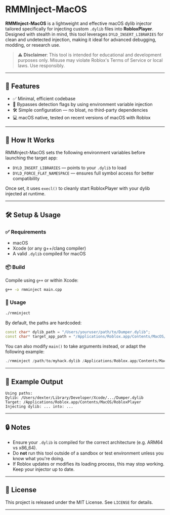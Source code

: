 # RMMInject-MacOS

**RMMInject-MacOS** is a lightweight and effective macOS dylib injector tailored specifically for injecting custom `.dylib` files into **RobloxPlayer**. Designed with stealth in mind, this tool leverages `DYLD_INSERT_LIBRARIES` for clean and undetected injection, making it ideal for advanced debugging, modding, or research use.

> ⚠️ **Disclaimer**: This tool is intended for educational and development purposes only. Misuse may violate Roblox's Terms of Service or local laws. Use responsibly.

---

## 🚀 Features

* ✅ Minimal, efficient codebase
* 🔐 Bypasses detection flags by using environment variable injection
* 🛠️ Simple configuration — no bloat, no third-party dependencies
* 💻 macOS native, tested on recent versions of macOS with Roblox

---

## 🧠 How It Works

RMMInject-MacOS sets the following environment variables before launching the target app:

* `DYLD_INSERT_LIBRARIES` — points to your `.dylib` to load
* `DYLD_FORCE_FLAT_NAMESPACE` — ensures full symbol access for better compatibility

Once set, it uses `execl()` to cleanly start RobloxPlayer with your dylib injected at runtime.

---

## 🛠️ Setup & Usage

### ✅ Requirements

* macOS
* Xcode (or any g++/clang compiler)
* A valid `.dylib` compiled for macOS

### 📦 Build

Compile using `g++` or within Xcode:

```bash
g++ -o rmminject main.cpp
```

### 🚨 Usage

```bash
./rmminject
```

By default, the paths are hardcoded:

```cpp
const char* dylib_path = "/Users/youruser/path/to/Dumper.dylib";
const char* target_app_path = "/Applications/Roblox.app/Contents/MacOS/RobloxPlayer";
```

You can also modify `main()` to take arguments instead, or adapt the following example:

```cpp
./rmminject /path/to/myhack.dylib /Applications/Roblox.app/Contents/MacOS/RobloxPlayer
```

---

## 📂 Example Output

```text
Using paths:
Dylib: /Users/dexter/Library/Developer/Xcode/.../Dumper.dylib
Target: /Applications/Roblox.app/Contents/MacOS/RobloxPlayer
Injecting dylib: ... into: ...
```

---

## 🔒 Notes

* Ensure your `.dylib` is compiled for the correct architecture (e.g. ARM64 vs x86\_64).
* Do **not** run this tool outside of a sandbox or test environment unless you know what you're doing.
* If Roblox updates or modifies its loading process, this may stop working. Keep your injector up to date.

---

## 📜 License

This project is released under the MIT License. See `LICENSE` for details.

---

